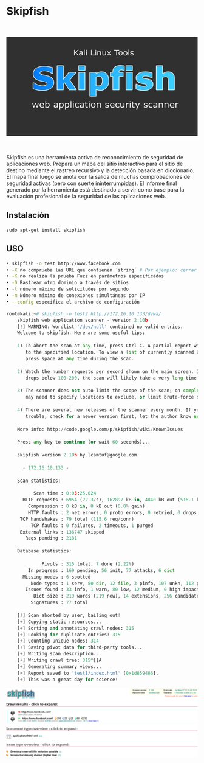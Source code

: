 # Skipfish

<br>

<p align="center">
<img src="./Img/logo.jpg">
</p>

<br>

Skipfish es una herramienta activa de reconocimiento de seguridad de aplicaciones web. Prepara un mapa del sitio interactivo para el sitio de destino mediante el rastreo recursivo y la detección basada en diccionario. El mapa final luego se anota con la salida de muchas comprobaciones de seguridad activas (pero con suerte ininterrumpidas). El informe final generado por la herramienta está destinado a servir como base para la evaluación profesional de la seguridad de las aplicaciones web.

## Instalación

```
sudo apt-get install skipfish
```

## USO

```bash
• skipfish -o test http://www.facebook.com
• -X no comprueba las URL que contienen ´string´ # Por ejemplo: cerrar sesión
• -K no realiza la prueba Fuzz en parámetros especificados
• -D Rastrear otro dominio a través de sitios
• -l número máximo de solicitudes por segundo
• -m Número máximo de conexiones simultáneas por IP
• --config especifica el archivo de configuración
```

```python
root@kali:~# skipfish -o test2 http://172.16.10.133/dvwa/
    skipfish web application scanner - version 2.10b
    [!] WARNING: Wordlist '/dev/null' contained no valid entries.
    Welcome to skipfish. Here are some useful tips:

    1) To abort the scan at any time, press Ctrl-C. A partial report will be written
       to the specified location. To view a list of currently scanned URLs, you can
       press space at any time during the scan.

    2) Watch the number requests per second shown on the main screen. If this figure
       drops below 100-200, the scan will likely take a very long time.

    3) The scanner does not auto-limit the scope of the scan; on complex sites, you
       may need to specify locations to exclude, or limit brute-force steps.

    4) There are several new releases of the scanner every month. If you run into
       trouble, check for a newer version first, let the author know next.

    More info: http://code.google.com/p/skipfish/wiki/KnownIssues

    Press any key to continue (or wait 60 seconds)... 

    skipfish version 2.10b by lcamtuf@google.com

      - 172.16.10.133 -

    Scan statistics:

          Scan time : 0:05:25.024
      HTTP requests : 6954 (22.3/s), 162897 kB in, 4840 kB out (516.1 kB/s)  
        Compression : 0 kB in, 0 kB out (0.0% gain)    
        HTTP faults : 2 net errors, 0 proto errors, 0 retried, 0 drops
     TCP handshakes : 79 total (115.6 req/conn)  
         TCP faults : 0 failures, 2 timeouts, 1 purged
     External links : 136747 skipped
       Reqs pending : 2181        

    Database statistics:

             Pivots : 315 total, 7 done (2.22%)    
        In progress : 169 pending, 56 init, 77 attacks, 6 dict    
      Missing nodes : 6 spotted
         Node types : 1 serv, 80 dir, 12 file, 3 pinfo, 107 unkn, 112 par, 0 val
       Issues found : 33 info, 1 warn, 80 low, 12 medium, 0 high impact
          Dict size : 219 words (219 new), 14 extensions, 256 candidates
         Signatures : 77 total

    [!] Scan aborted by user, bailing out!
    [+] Copying static resources...
    [+] Sorting and annotating crawl nodes: 315
    [+] Looking for duplicate entries: 315
    [+] Counting unique nodes: 314
    [+] Saving pivot data for third-party tools...
    [+] Writing scan description...
    [+] Writing crawl tree: 315^[[A
    [+] Generating summary views...
    [+] Report saved to 'test1/index.html' [0x1d859466].
    [+] This was a great day for science!
```

<p align="center">
<img src="./Img/ejemplo1.png">
</p>